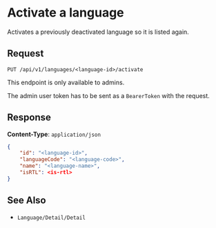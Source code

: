 # Activate a language

Activates a previously deactivated language so it is listed again.

## Request

    PUT /api/v1/languages/<language-id>/activate

This endpoint is only available to admins.

The admin user token has to be sent as a `BearerToken` with the request.

## Response

**Content-Type**: `application/json`

```json
{
    "id": "<language-id>",
    "languageCode": "<language-code>",
    "name": "<language-name>",
    "isRTL": <is-rtl>
}
```

## See Also

* ``Language/Detail/Detail``
